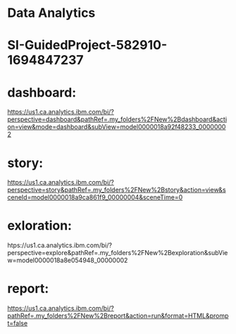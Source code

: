 # Data Analytics
# SI-GuidedProject-582910-1694847237
# dashboard:
https://us1.ca.analytics.ibm.com/bi/?perspective=dashboard&pathRef=.my_folders%2FNew%2Bdashboard&action=view&mode=dashboard&subView=model0000018a92f48233_00000002
# story:
https://us1.ca.analytics.ibm.com/bi/?perspective=story&pathRef=.my_folders%2FNew%2Bstory&action=view&sceneId=model0000018a9ca861f9_00000004&sceneTime=0
# exloration:
htps://us1.ca.analytics.ibm.com/bi/?perspective=explore&pathRef=.my_folders%2FNew%2Bexploration&subView=model0000018a8e054948_00000002
# report:
https://us1.ca.analytics.ibm.com/bi/?pathRef=.my_folders%2FNew%2Breport&action=run&format=HTML&prompt=false

